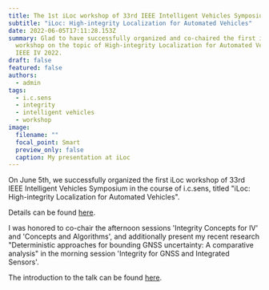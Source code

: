 ```yaml
---
title: The 1st iLoc workshop of 33rd IEEE Intelligent Vehicles Symposium
subtitle: "iLoc: High-integrity Localization for Automated Vehicles"
date: 2022-06-05T17:11:28.153Z
summary: Glad to have successfully organized and co-chaired the first iLoc
  workshop on the topic of High-integrity Localization for Automated Vehicles at
  IEEE IV 2022.
draft: false
featured: false
authors:
  - admin
tags:
  - i.c.sens
  - integrity
  - intelligent vehicles
  - workshop
image:
  filename: ""
  focal_point: Smart
  preview_only: false
  caption: My presentation at iLoc
---
```

On June 5th, we successfully organized the first iLoc workshop of 33rd IEEE Intelligent Vehicles Symposium in the course of i.c.sens, titled "iLoc: High-integrity Localization for Automated Vehicles".

Details can be found [here](https://sites.google.com/view/iloc-2022/).

I was honored to co-chair the afternoon sessions 'Integrity Concepts for IV' and 'Concepts and Algorithms', and additionally present my recent research "Deterministic approaches for bounding GNSS uncertainty: A comparative analysis" in the morning session 'Integrity for GNSS and Integrated Sensors'.

The introduction to the talk can be found [here](https://sujingyao.netlify.app/talk/talk-at-iloc-workshop-of-ieee-iv-2022/).